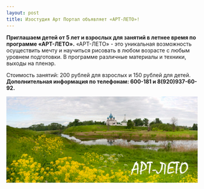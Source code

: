 ```yaml
---
layout: post
title: Изостудия Арт Портал объявляет «АРТ-ЛЕТО»!
---
```

<p><strong>Приглашаем детей от 5 лет и взрослых для занятий в летнее время по программе «АРТ-ЛЕТО».</strong> «АРТ-ЛЕТО» - это уникальная возможность осуществить мечту и научиться рисовать в любом возрасте с любым уровнем подготовки. В программе различные материалы и техники, выходы на пленэр.</p>
<p>Стоимость занятий: 200 рублей для взрослых и 150 рублей для детей.<br/>
<strong>Дополнительная информация по телефонам: 600-181 и 8(920)937-60-92.</strong></p>
<img src="/img/post/2017-05-14/art_leto_2017.png"
  style="" alt="Рисование летом в изостудии Арт Портал Владимир" title="Арт лето">


